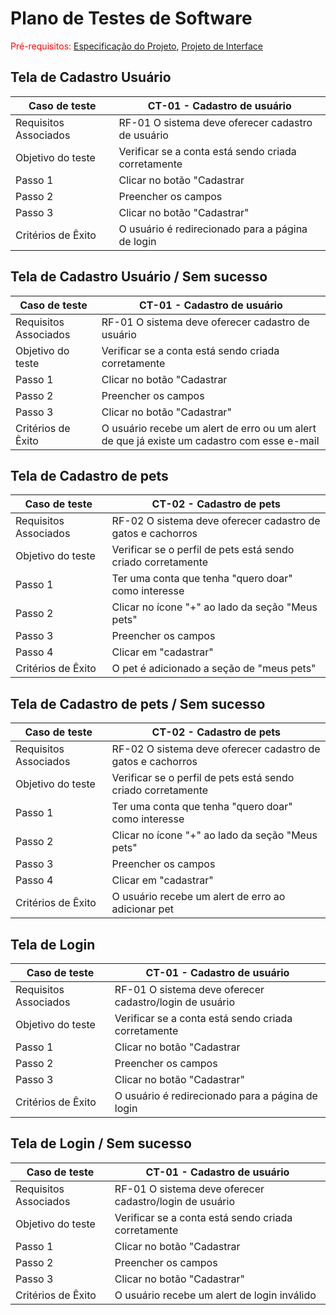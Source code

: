 # Plano de Testes de Software

<span style="color:red">Pré-requisitos: <a href="2-Especificação do Projeto.md"> Especificação do Projeto</a></span>, <a href="3-Projeto de Interface.md"> Projeto de Interface</a>

## Tela de Cadastro Usuário
| Caso de teste | CT-01 - Cadastro de usuário | 
| ------------- | ------------- |
| Requisitos Associados	| RF-01	O sistema deve oferecer cadastro de usuário  | 
| Objetivo do teste	  | Verificar se a conta está sendo criada corretamente  |  
| Passo 1	  | Clicar no botão "Cadastrar |
| Passo 2  | Preencher os campos | 
| Passo 3  | Clicar no botão "Cadastrar" | 
| Critérios de Êxito | O usuário é redirecionado para a página de login |

## Tela de Cadastro Usuário / Sem sucesso
| Caso de teste | CT-01 - Cadastro de usuário | 
| ------------- | ------------- |
| Requisitos Associados	| RF-01	O sistema deve oferecer cadastro de usuário  | 
| Objetivo do teste	  | Verificar se a conta está sendo criada corretamente  |  
| Passo 1	  | Clicar no botão "Cadastrar |
| Passo 2  | Preencher os campos | 
| Passo 3  | Clicar no botão "Cadastrar" | 
| Critérios de Êxito | O usuário recebe um alert de erro ou um alert de que já existe um cadastro com esse e-mail |

## Tela de Cadastro de pets
| Caso de teste | CT-02 - Cadastro de pets | 
| ------------- | ------------- |
| Requisitos Associados	| RF-02	O sistema deve oferecer cadastro de gatos e cachorros | 
| Objetivo do teste	  | Verificar se o perfil de pets está sendo criado corretamente  |  
| Passo 1	  | Ter uma conta que tenha "quero doar" como interesse |
| Passo 2  | Clicar no ícone "+" ao lado da seção "Meus pets" | 
| Passo 3  | Preencher os campos |
| Passo 4  | Clicar em "cadastrar" | 
| Critérios de Êxito | O pet é adicionado a seção de "meus pets" |

## Tela de Cadastro de pets / Sem sucesso
| Caso de teste | CT-02 - Cadastro de pets | 
| ------------- | ------------- |
| Requisitos Associados	| RF-02	O sistema deve oferecer cadastro de gatos e cachorros | 
| Objetivo do teste	  | Verificar se o perfil de pets está sendo criado corretamente  |  
| Passo 1	  | Ter uma conta que tenha "quero doar" como interesse |
| Passo 2  | Clicar no ícone "+" ao lado da seção "Meus pets" | 
| Passo 3  | Preencher os campos |
| Passo 4  | Clicar em "cadastrar" | 
| Critérios de Êxito | O usuário recebe um alert de erro ao adicionar pet |

## Tela de Login
| Caso de teste | CT-01 - Cadastro de usuário | 
| ------------- | ------------- |
| Requisitos Associados	| RF-01	O sistema deve oferecer cadastro/login de usuário  | 
| Objetivo do teste	  | Verificar se a conta está sendo criada corretamente  |  
| Passo 1	  | Clicar no botão "Cadastrar |
| Passo 2  | Preencher os campos | 
| Passo 3  | Clicar no botão "Cadastrar" | 
| Critérios de Êxito | O usuário é redirecionado para a página de login |

## Tela de Login / Sem sucesso
| Caso de teste | CT-01 - Cadastro de usuário | 
| ------------- | ------------- |
| Requisitos Associados	| RF-01	O sistema deve oferecer cadastro/login de usuário  | 
| Objetivo do teste	  | Verificar se a conta está sendo criada corretamente  |  
| Passo 1	  | Clicar no botão "Cadastrar |
| Passo 2  | Preencher os campos | 
| Passo 3  | Clicar no botão "Cadastrar" | 
| Critérios de Êxito | O usuário recebe um alert de login inválido |
